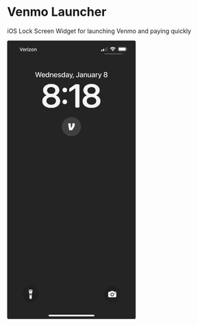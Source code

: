 # Venmo Launcher

iOS Lock Screen Widget for launching Venmo and paying quickly

<img src="assets/lockscreen.jpeg" alt="Lock Screen Screenshot" width="300"/>
